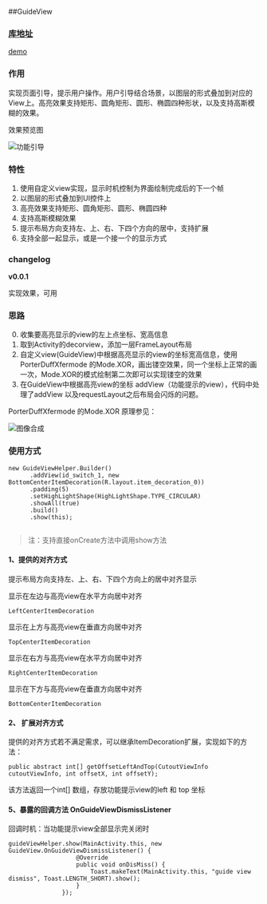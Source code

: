 ##GuideView 

### [库地址](https://github.com/yndongyong/GuideView)

[demo](https://github.com/yndongyong/GuideView/blob/master/dest/app_guideview-debug.apk)

### 作用
实现页面引导，提示用户操作。用户引导结合场景，以图层的形式叠加到对应的View上。高亮效果支持矩形、圆角矩形、圆形、椭圆四种形状，以及支持高斯模糊的效果。

效果预览图

![功能引导](http://oav23hfp9.bkt.clouddn.com/18-8-1/91135939.jpg)

### 特性

1. 使用自定义view实现，显示时机控制为界面绘制完成后的下一个帧
2. 以图层的形式叠加到UI控件上
3. 高亮效果支持矩形、圆角矩形、圆形、椭圆四种
4. 支持高斯模糊效果
5. 提示布局方向支持左、上、右、下四个方向的居中，支持扩展
6. 支持全部一起显示，或是一个接一个的显示方式


### changelog

**v0.0.1**

实现效果，可用

### 思路

0. 收集要高亮显示的view的左上点坐标、宽高信息
1. 取到Activity的decorview，添加一层FrameLayout布局
2. 自定义view(GuideView)中根据高亮显示的view的坐标宽高信息，使用PorterDuffXfermode 的Mode.XOR，画出镂空效果，同一个坐标上正常的画一次，Mode.XOR的模式绘制第二次即可以实现镂空的效果
3. 在GuideView中根据高亮view的坐标 addView（功能提示的view），代码中处理了addView 以及requestLayout之后布局会闪烁的问题。

PorterDuffXfermode 的Mode.XOR 原理参见：

![图像合成](https://upload-images.jianshu.io/upload_images/2041548-d964105abf4be5d9.jpg?imageMogr2/auto-orient/strip%7CimageView2/2/w/312)

### 使用方式

```
new GuideViewHelper.Builder()
      .addView(id_switch_1, new BottomCenterItemDecoration(R.layout.item_decoration_0))
      .padding(5)
      .setHighLightShape(HighLightShape.TYPE_CIRCULAR)
      .showAll(true)
      .build()
      .show(this);
                
```

> 注：支持直接onCreate方法中调用show方法

#### 1、提供的对齐方式

提示布局方向支持左、上、右、下四个方向上的居中对齐显示

显示在左边与高亮view在水平方向居中对齐

``` LeftCenterItemDecoration ```

显示在上方与高亮view在垂直方向居中对齐

``` TopCenterItemDecoration ```

显示在右方与高亮view在水平方向居中对齐

``` RightCenterItemDecoration ```


显示在下方与高亮view在垂直方向居中对齐

``` BottomCenterItemDecoration ```

#### 2、 扩展对齐方式

提供的对齐方式若不满足需求，可以继承ItemDecoration扩展，实现如下的方法：

``` public abstract int[] getOffsetLeftAndTop(CutoutViewInfo cutoutViewInfo, int offsetX, int offsetY); ```

该方法返回一个int[] 数组，存放功能提示view的left 和 top 坐标

#### 5、暴露的回调方法 OnGuideViewDismissListener

回调时机：当功能提示view全部显示完关闭时

 ```
 guideViewHelper.show(MainActivity.this, new GuideView.OnGuideViewDismissListener() {
                    @Override
                    public void onDisMiss() {
                        Toast.makeText(MainActivity.this, "guide view dismiss", Toast.LENGTH_SHORT).show();
                    }
                });
 
 ```

